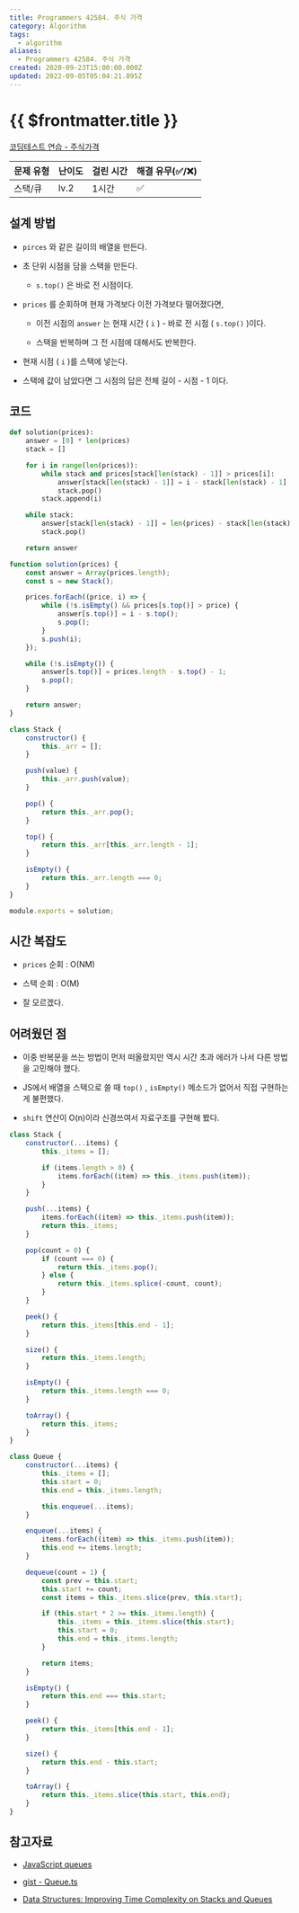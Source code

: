 ```yaml
---
title: Programmers 42584. 주식 가격
category: Algorithm
tags:
  - algorithm
aliases:
  - Programmers 42584. 주식 가격
created: 2020-09-23T15:00:00.000Z
updated: 2022-09-05T05:04:21.895Z
---
```


# {{ $frontmatter.title }}

[코딩테스트 연습 - 주식가격](https://programmers.co.kr/learn/courses/30/lessons/42584)

| 문제 유형 | 난이도 | 걸린 시간 | 해결 유무(✅/❌) |
| --------- | ------ | --------- | ---------------- |
| 스택/큐   | lv.2   | 1시간     | ✅               |

## 설계 방법

- `pirces` 와 같은 길이의 배열을 만든다.

- 초 단위 시점을 담을 스택을 만든다.

  - `s.top()` 은 바로 전 시점이다.

- `prices` 를 순회하며 현재 가격보다 이전 가격보다 떨어졌다면,

  - 이전 시점의 `answer` 는 현재 시간 ( `i` ) - 바로 전 시점 ( `s.top()` )이다.

  - 스택을 반복하며 그 전 시점에 대해서도 반복한다.

- 현재 시점 ( `i` )를 스택에 넣는다.

- 스택에 값이 남았다면 그 시점의 답은 전체 길이 - 시점 - 1 이다.

## 코드

```python
def solution(prices):
    answer = [0] * len(prices)
    stack = []

    for i in range(len(prices)):
        while stack and prices[stack[len(stack) - 1]] > prices[i]:
            answer[stack[len(stack) - 1]] = i - stack[len(stack) - 1]
            stack.pop()
        stack.append(i)

    while stack:
        answer[stack[len(stack) - 1]] = len(prices) - stack[len(stack) - 1] - 1
        stack.pop()

    return answer
```

```javascript
function solution(prices) {
	const answer = Array(prices.length);
	const s = new Stack();

	prices.forEach((price, i) => {
		while (!s.isEmpty() && prices[s.top()] > price) {
			answer[s.top()] = i - s.top();
			s.pop();
		}
		s.push(i);
	});

	while (!s.isEmpty()) {
		answer[s.top()] = prices.length - s.top() - 1;
		s.pop();
	}

	return answer;
}

class Stack {
	constructor() {
		this._arr = [];
	}

	push(value) {
		this._arr.push(value);
	}

	pop() {
		return this._arr.pop();
	}

	top() {
		return this._arr[this._arr.length - 1];
	}

	isEmpty() {
		return this._arr.length === 0;
	}
}

module.exports = solution;
```

## 시간 복잡도

- `prices` 순회 : O(NM)

- 스택 순회 : O(M)

- 잘 모르겠다.

## 어려웠던 점

- 이중 반복문을 쓰는 방법이 먼저 떠올랐지만 역시 시간 초과 에러가 나서 다른 방법을 고민해야 했다.

- JS에서 배열을 스택으로 쓸 때 `top()` , `isEmpty()` 메소드가 없어서 직접 구현하는게 불편했다.

- `shift` 연산이 O(n)이라 신경쓰여서 자료구조를 구현해 봤다.

```javascript
class Stack {
	constructor(...items) {
		this._items = [];

		if (items.length > 0) {
			items.forEach((item) => this._items.push(item));
		}
	}

	push(...items) {
		items.forEach((item) => this._items.push(item));
		return this._items;
	}

	pop(count = 0) {
		if (count === 0) {
			return this._items.pop();
		} else {
			return this._items.splice(-count, count);
		}
	}

	peek() {
		return this._items[this.end - 1];
	}

	size() {
		return this._items.length;
	}

	isEmpty() {
		return this._items.length === 0;
	}

	toArray() {
		return this._items;
	}
}
```

```javascript
class Queue {
	constructor(...items) {
		this._items = [];
		this.start = 0;
		this.end = this._items.length;

		this.enqueue(...items);
	}

	enqueue(...items) {
		items.forEach((item) => this._items.push(item));
		this.end += items.length;
	}

	dequeue(count = 1) {
		const prev = this.start;
		this.start += count;
		const items = this._items.slice(prev, this.start);

		if (this.start * 2 >= this._items.length) {
			this._items = this._items.slice(this.start);
			this.start = 0;
			this.end = this._items.length;
		}

		return items;
	}

	isEmpty() {
		return this.end === this.start;
	}

	peek() {
		return this._items[this.end - 1];
	}

	size() {
		return this.end - this.start;
	}

	toArray() {
		return this._items.slice(this.start, this.end);
	}
}
```

## 참고자료

- [JavaScript queues](http://code.iamkate.com/javascript/queues/)

- [gist - Queue.ts](https://gist.github.com/tbjgolden/142f2e0b2c1670812959e3588c4fa8a2)

- [Data Structures: Improving Time Complexity on Stacks and Queues](https://medium.com/better-programming/improving-time-complexity-on-stacks-and-queues-7396ab7b5a2b)
